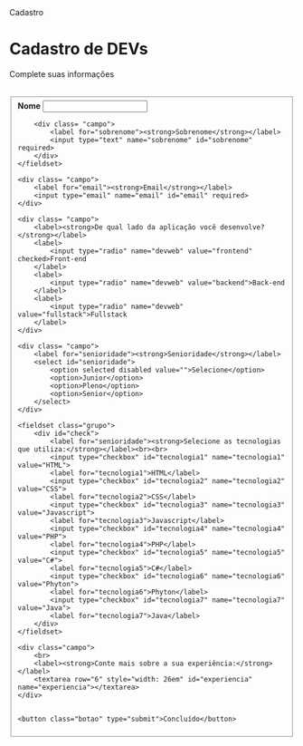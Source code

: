 <!DOCTYPE html>
<html lang="en">
<head>
    <meta charset="UTF-8">
    <meta http-equiv="X-UA-Compatible" content="IE=edge">
    <meta name="viewport" content="width=device-width, initial-scale=1.0">
    <link rel="stylesheet" type="text/css" href="formulário.css" media=""
    <title>Cadastro</title>
</head>
<div>
    <h1 id="titulo">Cadastro de DEVs</h1>
    <p id="subtitulo">Complete suas informações</p>
    <br>
</div>

<form>
    <fieldset class="grupo">
        <div class= "campo">
            <label for="nome"><strong>Nome</strong></label>
            <input type="text" name="nome" id="nome" required>
        </div>
        
        <div class= "campo">
            <label for="sobrenome"><strong>Sobrenome</strong></label>
            <input type="text" name="sobrenome" id="sobrenome" required>
        </div>
    </fieldset>

    <div class= "campo">
        <label for="email"><strong>Email</strong></label>
        <input type="email" name="email" id="email" required>
    </div>

    <div class= "campo">
        <label><strong>De qual lado da aplicação você desenvolve?</strong></label>
        <label>
            <input type="radio" name="devweb" value="frontend" checked>Front-end
        </label>
        <label>
            <input type="radio" name="devweb" value="backend">Back-end
        </label>
        <label>
            <input type="radio" name="devweb" value="fullstack">Fullstack
        </label>
    </div>

    <div class= "campo">
        <label for="senioridade"><strong>Senioridade</strong></label>
        <select id="senioridade">
            <option selected disabled value="">Selecione</option>
            <option>Junior</option>
            <option>Pleno</option>
            <option>Senior</option>
        </select>
    </div>

    <fieldset class="grupo">
        <div id="check">
            <label for="senioridade"><strong>Selecione as tecnologias que utiliza:</strong></label><br><br>
            <input type="checkbox" id="tecnologia1" name="tecnologia1" value="HTML">
            <label for="tecnologia1">HTML</label>
            <input type="checkbox" id="tecnologia2" name="tecnologia2" value="CSS">
            <label for="tecnologia2">CSS</label>
            <input type="checkbox" id="tecnologia3" name="tecnologia3" value="Javascript">
            <label for="tecnologia3">Javascript</label>
            <input type="checkbox" id="tecnologia4" name="tecnologia4" value="PHP">
            <label for="tecnologia4">PHP</label>
            <input type="checkbox" id="tecnologia5" name="tecnologia5" value="C#">
            <label for="tecnologia5">C#</label>
            <input type="checkbox" id="tecnologia6" name="tecnologia6" value="Phyton">
            <label for="tecnologia6">Phyton</label>
            <input type="checkbox" id="tecnologia7" name="tecnologia7" value="Java">
            <label for="tecnologia7">Java</label>
        </div>
    </fieldset>

    <div class="campo">
        <br>
        <label><strong>Conte mais sobre a sua experiência:</strong></label>
        <textarea row="6" style="width: 26em" id="experiencia" name="experiencia"></textarea>
    </div>

    
    <button class="botao" type="submit">Concluído</button>

</form>
